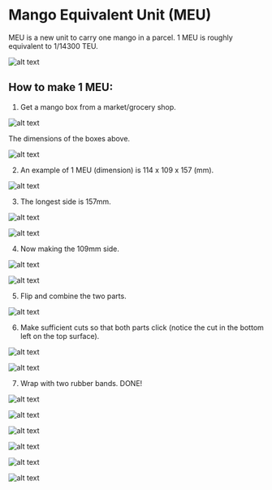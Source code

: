 # Mango Equivalent Unit (MEU)

MEU is a new unit to carry one mango in a parcel. 1 MEU is roughly equivalent to 1/14300 TEU.

![alt text](https://raw.githubusercontent.com/wishiki/Mango-Equivalent-Unit-MEU/master/6EC3AF0C-33BE-4BBE-980E-2F81901FB9E3.jpg)

## How to make 1 MEU:

1. Get a mango box from a market/grocery shop.

![alt text](https://raw.githubusercontent.com/wishiki/Mango-Equivalent-Unit-MEU/master/image00001.jpeg)

The dimensions of the boxes above.

![alt text](https://raw.githubusercontent.com/wishiki/Mango-Equivalent-Unit-MEU/master/image00021.jpeg)

2. An example of 1 MEU (dimension) is 114 x 109 x 157 (mm). 

![alt text](https://raw.githubusercontent.com/wishiki/Mango-Equivalent-Unit-MEU/master/image00022.jpeg)

3. The longest side is 157mm.

![alt text](https://raw.githubusercontent.com/wishiki/Mango-Equivalent-Unit-MEU/master/image00002.jpeg)

![alt text](https://raw.githubusercontent.com/wishiki/Mango-Equivalent-Unit-MEU/master/image00003.jpeg)

4. Now making the 109mm side.

![alt text](https://raw.githubusercontent.com/wishiki/Mango-Equivalent-Unit-MEU/master/image00004.jpeg)

![alt text](https://raw.githubusercontent.com/wishiki/Mango-Equivalent-Unit-MEU/master/image00005.jpeg)

5. Flip and combine the two parts.

![alt text](https://raw.githubusercontent.com/wishiki/Mango-Equivalent-Unit-MEU/master/image00006.jpeg)

6. Make sufficient cuts so that both parts click (notice the cut in the bottom left on the top surface).

![alt text](https://raw.githubusercontent.com/wishiki/Mango-Equivalent-Unit-MEU/master/image00007.jpeg)

![alt text](https://raw.githubusercontent.com/wishiki/Mango-Equivalent-Unit-MEU/master/technical_drawing_MEU_s.png)

7. Wrap with two rubber bands. DONE!

![alt text](https://raw.githubusercontent.com/wishiki/Mango-Equivalent-Unit-MEU/master/image00008.jpeg)

![alt text](https://raw.githubusercontent.com/wishiki/Mango-Equivalent-Unit-MEU/master/image00009.jpeg)

![alt text](https://raw.githubusercontent.com/wishiki/Mango-Equivalent-Unit-MEU/master/image00010.jpeg)

![alt text](https://raw.githubusercontent.com/wishiki/Mango-Equivalent-Unit-MEU/master/image00011.jpeg)

![alt text](https://raw.githubusercontent.com/wishiki/Mango-Equivalent-Unit-MEU/master/image00012.jpeg)

![alt text](https://raw.githubusercontent.com/wishiki/Mango-Equivalent-Unit-MEU/master/FA8727E7-5172-4A41-A414-407BDA25A4B0.jpeg)
